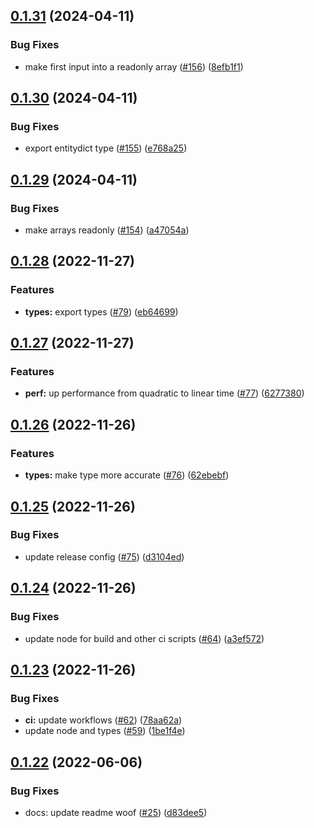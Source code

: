 ## [0.1.31](https://github.com/dankreiger/groop/compare/v0.1.30...v0.1.31) (2024-04-11)


### Bug Fixes

* make first input into a readonly array ([#156](https://github.com/dankreiger/groop/issues/156)) ([8efb1f1](https://github.com/dankreiger/groop/commit/8efb1f1040c75be1610d64525f170f37de6fdb8b))

## [0.1.30](https://github.com/dankreiger/groop/compare/v0.1.29...v0.1.30) (2024-04-11)


### Bug Fixes

* export entitydict type ([#155](https://github.com/dankreiger/groop/issues/155)) ([e768a25](https://github.com/dankreiger/groop/commit/e768a25d9c5bd0a0918e2ef88905982e6f033e2b))

## [0.1.29](https://github.com/dankreiger/groop/compare/v0.1.28...v0.1.29) (2024-04-11)


### Bug Fixes

* make arrays readonly ([#154](https://github.com/dankreiger/groop/issues/154)) ([a47054a](https://github.com/dankreiger/groop/commit/a47054adc62260e89006d2c3825250da02dc0ea5))

## [0.1.28](https://github.com/dankreiger/groop/compare/v0.1.27...v0.1.28) (2022-11-27)


### Features

* **types:** export types ([#79](https://github.com/dankreiger/groop/issues/79)) ([eb64699](https://github.com/dankreiger/groop/commit/eb646991e6e979f628209ad4666bd7d15c34cdea))

## [0.1.27](https://github.com/dankreiger/groop/compare/v0.1.26...v0.1.27) (2022-11-27)


### Features

* **perf:** up performance from quadratic to linear time ([#77](https://github.com/dankreiger/groop/issues/77)) ([6277380](https://github.com/dankreiger/groop/commit/62773806bf307434234319a225610aec9ed84bd1))

## [0.1.26](https://github.com/dankreiger/groop/compare/v0.1.25...v0.1.26) (2022-11-26)


### Features

* **types:** make type more accurate ([#76](https://github.com/dankreiger/groop/issues/76)) ([62ebebf](https://github.com/dankreiger/groop/commit/62ebebf27993a42acc4c1f4ad7c4230d3fced190))

## [0.1.25](https://github.com/dankreiger/groop/compare/v0.1.24...v0.1.25) (2022-11-26)


### Bug Fixes

* update release config ([#75](https://github.com/dankreiger/groop/issues/75)) ([d3104ed](https://github.com/dankreiger/groop/commit/d3104ed6b1d44c68d8d7d93082f7931c9d5901f9))

## [0.1.24](https://github.com/dankreiger/groop/compare/v0.1.23...v0.1.24) (2022-11-26)


### Bug Fixes

* update node for build and other ci scripts ([#64](https://github.com/dankreiger/groop/issues/64)) ([a3ef572](https://github.com/dankreiger/groop/commit/a3ef572f4b8d36f809fe8463894ae3e55037cb81))

## [0.1.23](https://github.com/dankreiger/groop/compare/v0.1.22...v0.1.23) (2022-11-26)


### Bug Fixes

* **ci:** update workflows ([#62](https://github.com/dankreiger/groop/issues/62)) ([78aa62a](https://github.com/dankreiger/groop/commit/78aa62a9c9ddf6e822c3ef5dd08ef7b78f8386eb))
* update node and types ([#59](https://github.com/dankreiger/groop/issues/59)) ([1be1f4e](https://github.com/dankreiger/groop/commit/1be1f4ec183703fe82656bcdd786d8737aa765cd))

## [0.1.22](https://github.com/dankreiger/groop/compare/v0.1.21...v0.1.22) (2022-06-06)


### Bug Fixes

* docs: update readme woof ([#25](https://github.com/dankreiger/groop/issues/25)) ([d83dee5](https://github.com/dankreiger/groop/commit/d83dee575c74dd02df9cb708f4d7fa3b5893509a))
